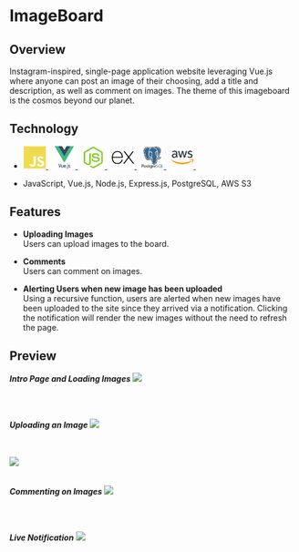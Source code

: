 # ImageBoard

## Overview

Instagram-inspired, single-page application website leveraging Vue.js where anyone can post an image of their choosing, add a title and description, as well as comment on images. The theme of this imageboard is the cosmos beyond our planet.

## Technology

-   <p> <a href="https://developer.mozilla.org/en-US/docs/Web/JavaScript" target="_blank"> <img src="https://raw.githubusercontent.com/devicons/devicon/c5378d6c2510ffa0b3e4475af95618a8048d6cf1/icons/javascript/javascript-plain.svg" alt="javascript" width="40" height="40"/> </a> &nbsp; <a href="https://vuejs.org/" target="_blank"> <img src="https://raw.githubusercontent.com/devicons/devicon/c5378d6c2510ffa0b3e4475af95618a8048d6cf1/icons/vuejs/vuejs-original-wordmark.svg" alt="vuejs" width="40" height="40"/> </a> &nbsp; <a href="https://nodejs.org" target="_blank"> <img src="https://raw.githubusercontent.com/devicons/devicon/c5378d6c2510ffa0b3e4475af95618a8048d6cf1/icons/nodejs/nodejs-original.svg" alt="nodejs" width="40" height="40"/> </a> &nbsp; <a href="https://expressjs.com" target="_blank"> <img src="https://raw.githubusercontent.com/devicons/devicon/c5378d6c2510ffa0b3e4475af95618a8048d6cf1/icons/express/express-original.svg" alt="express" width="40" height="40"/> </a> &nbsp; <a href="https://www.postgresql.org" target="_blank"> <img src="https://raw.githubusercontent.com/devicons/devicon/c5378d6c2510ffa0b3e4475af95618a8048d6cf1/icons/postgresql/postgresql-original-wordmark.svg" alt="postgresql" width="40" height="40"/> </a> &nbsp;  <a href="https://aws.amazon.com" target="_blank"> <img src="https://raw.githubusercontent.com/devicons/devicon/c5378d6c2510ffa0b3e4475af95618a8048d6cf1/icons/amazonwebservices/amazonwebservices-original-wordmark.svg" alt="aws" width="40" height="40"/> </a> &nbsp; </p>

-   JavaScript, Vue.js, Node.js, Express.js, PostgreSQL, AWS S3

## Features

-   **Uploading Images**
    <br>
    Users can upload images to the board.

-   **Comments**
    <br>
    Users can comment on images.

-   **Alerting Users when new image has been uploaded**
    <br>
    Using a recursive function, users are alerted when new images have been uploaded to the site since they arrived via a notification. Clicking the notification will render the new images without the need to refresh the page.

## Preview

**_Intro Page and Loading Images_**
<img src="public/intro.gif">

<br>
<br>

**_Uploading an Image_**
<img src="public/upload1.gif">

<br>
<br>
<img src="public/upload2.gif">

<br>
<br>

**_Commenting on Images_**
<img src="public/comment.gif">

<br>
<br>

**_Live Notification_**
<img src="public/notification.gif">
